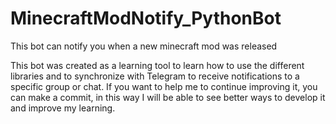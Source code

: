 # MinecraftModNotify_PythonBot
This bot can notify you when a new minecraft mod was released

This bot was created as a learning tool to learn how to use the different libraries and to synchronize with Telegram to receive notifications to a specific group or chat. If you want to help me to continue improving it, you can make a commit, in this way I will be able to see better ways to develop it and improve my learning.
